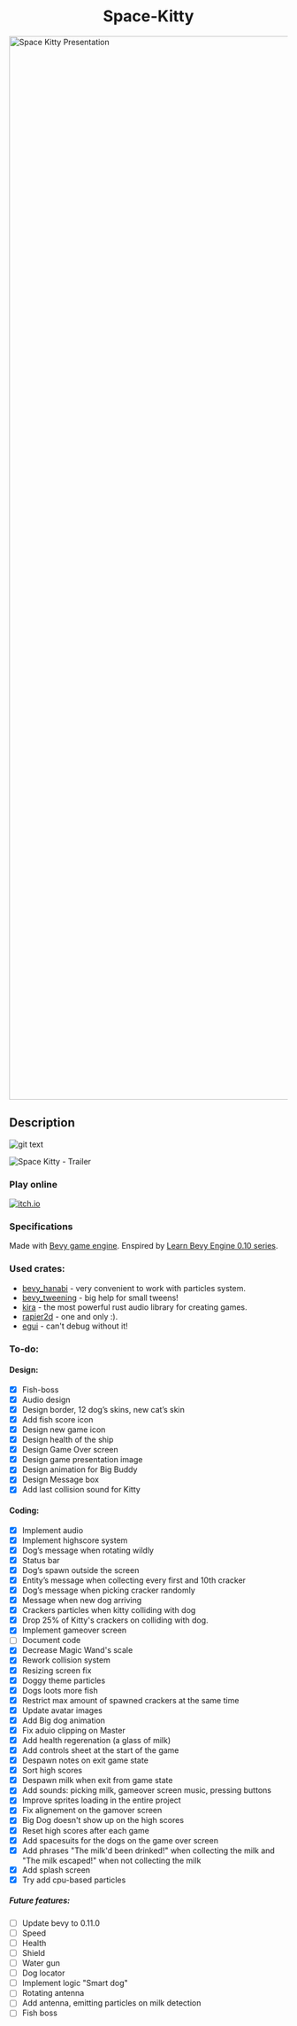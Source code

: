 <div align = "center">

# Space-Kitty

</div>

<img width="1920" alt="Space Kitty Presentation" src="https://github.com/ghashy/Space-Kitty/assets/128966780/b06f223c-996c-4d91-8275-8b30d18124a9">

## Description

![git text](https://github.com/ghashy/Space-Kitty/assets/128966780/c86e455c-4a38-4f62-a34f-aa79f3f8c766)

![Space Kitty - Trailer](https://github.com/ghashy/Space-Kitty/assets/109857267/17c39889-de77-4e68-aac7-ec74ba57f382)

### Play online

[![itch.io](https://img.shields.io/badge/itch.io-green)](https://ghashy.itch.io/space-kitty)

### Specifications

Made with [Bevy game engine](https://github.com/bevyengine/bevy). Enspired by [Learn Bevy Engine 0.10 series](https://www.youtube.com/playlist?list=PLVnntJRoP85JHGX7rGDu6LaF3fmDDbqyd).

### Used crates:

* [bevy_hanabi](https://github.com/djeedai/bevy_hanabi) - very convenient to work with particles system.
* [bevy_tweening](https://github.com/djeedai/bevy_tweening) - big help for small tweens!
* [kira](https://github.com/tesselode/kira) - the most powerful rust audio library for creating games.
* [rapier2d](https://github.com/dimforge/rapier) - one and only :).
* [egui](https://github.com/emilk/egui) - can't debug without it!

### To-do:

#### Design:

- [x] Fish-boss
- [x] Audio design
- [x] Design border, 12 dog’s skins, new cat’s skin
- [x] Add fish score icon
- [x] Design new game icon
- [x] Design health of the ship
- [x] Design Game Over screen
- [x] Design game presentation image
- [x] Design animation for Big Buddy
- [x] Design Message box
- [x] Add last collision sound for Kitty

#### Coding:

- [x] Implement audio
- [x] Implement highscore system
- [x] Dog’s message when rotating wildly
- [x] Status bar
- [x] Dog’s spawn outside the screen
- [x] Entity’s message when collecting every first and 10th cracker
- [x] Dog’s message when picking cracker randomly
- [x] Message when new dog arriving
- [x] Crackers particles when kitty colliding with dog
- [x] Drop 25% of Kitty's crackers on colliding with dog.
- [x] Implement gameover screen
- [ ] Document code
- [x] Decrease Magic Wand's scale
- [x] Rework collision system
- [x] Resizing screen fix
- [x] Doggy theme particles
- [x] Dogs loots more fish
- [x] Restrict max amount of spawned crackers at the same time
- [x] Update avatar images
- [x] Add Big dog animation
- [x] Fix aduio clipping on Master
- [x] Add health regerenation (a glass of milk)
- [x] Add controls sheet at the start of the game
- [x] Despawn notes on exit game state
- [x] Sort high scores
- [x] Despawn milk when exit from game state
- [x] Add sounds: picking milk, gameover screen music, pressing buttons
- [x] Improve sprites loading in the entire project
- [x] Fix alignement on the gamover screen
- [x] Big Dog doesn't show up on the high scores
- [x] Reset high scores after each game
- [x] Add spacesuits for the dogs on the game over screen
- [x] Add phrases "The milk'd been drinked!" when collecting the milk and "The milk escaped!" when not collecting the milk
- [x] Add splash screen
- [x] Try add cpu-based particles

##### Future features:

- [ ] Update bevy to 0.11.0
- [ ] Speed
- [ ] Health
- [ ] Shield
- [ ] Water gun
- [ ] Dog locator
- [ ] Implement logic "Smart dog"
- [ ] Rotating antenna
- [ ] Add antenna, emitting particles on milk detection
- [ ] Fish boss
